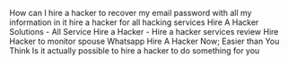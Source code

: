How can I hire a hacker to recover my email password with all my information in it
hire a hacker for all hacking services
Hire A Hacker Solutions - All Service
Hire a Hacker - Hire a hacker services review
Hire Hacker to monitor spouse Whatsapp
Hire A Hacker Now; Easier than You Think
Is it actually possible to hire a hacker to do something for you
